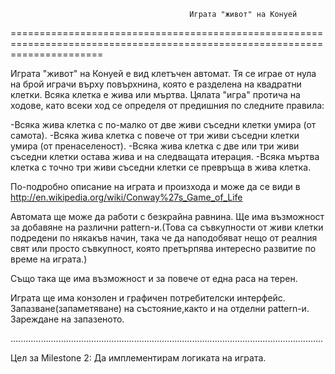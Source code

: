                                             Играта "живот" на Конуей

============================================================================================================================

Играта "живот" на Конуей е вид клетъчен автомат. Тя се играе от нула на брой играчи върху повърхнина, която е разделена
на квадратни клетки. Всяка клетка е жива или мъртва. Цялата "игра" протича на ходове, като всеки ход се определя от 
предишния по следните правила:
   
 -Всяка жива клетка с по-малко от две живи съседни клетки умира (от самота).
 -Всяка жива клетка с повече от три живи съседни клетки умира (от пренаселеност).
 -Всяка жива клетка с две или три живи съседни клетки остава жива и на следващата итерация.
 -Всяка мъртва клетка с точно три живи съседни клетки се превръща в жива клетка.

По-подробно описание на играта и произхода и може да се види в http://en.wikipedia.org/wiki/Conway%27s_Game_of_Life

Автомата ще може да работи с безкрайна равнина.
Ще има възможност за добавяне на различни pattern-и.(Това са съвкупности от живи клетки подредени по някакъв начин, така че
да наподобяват нещо от реалния свят или просто съвкупност, която претърпява интересно развитие по време на играта.)

Също така ще има възможност и за повече от една раса на терен.

Играта ще има конзолен и графичен потребителски интерфейс.
Запазване(запаметяване) на състояние,както и на отделни pattern-и.
Зареждане на запазеното.

............................................................................................................................

Цел за Milestone 2:
Да имплементирам логиката на играта.





